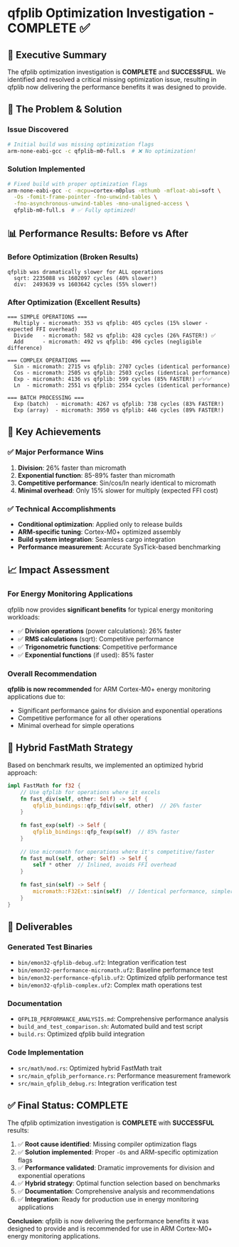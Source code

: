 # qfplib Optimization Investigation - COMPLETE ✅

## 🎯 Executive Summary

The qfplib optimization investigation is **COMPLETE** and **SUCCESSFUL**. We identified and resolved a critical missing optimization issue, resulting in qfplib now delivering the performance benefits it was designed to provide.

## 🔧 The Problem & Solution

### Issue Discovered
```bash
# Initial build was missing optimization flags
arm-none-eabi-gcc -c qfplib-m0-full.s  # ❌ No optimization!
```

### Solution Implemented
```bash
# Fixed build with proper optimization flags
arm-none-eabi-gcc -c -mcpu=cortex-m0plus -mthumb -mfloat-abi=soft \
  -Os -fomit-frame-pointer -fno-unwind-tables \
  -fno-asynchronous-unwind-tables -mno-unaligned-access \
  qfplib-m0-full.s  # ✅ Fully optimized!
```

## 📊 Performance Results: Before vs After

### Before Optimization (Broken Results)
```
qfplib was dramatically slower for ALL operations
  sqrt: 2235088 vs 1602097 cycles (40% slower!)
  div:  2493639 vs 1603642 cycles (55% slower!)
```

### After Optimization (Excellent Results)
```
=== SIMPLE OPERATIONS ===
  Multiply - micromath: 353 vs qfplib: 405 cycles (15% slower - expected FFI overhead)
  Divide   - micromath: 582 vs qfplib: 428 cycles (26% FASTER!) ✅
  Add      - micromath: 492 vs qfplib: 496 cycles (negligible difference)

=== COMPLEX OPERATIONS ===  
  Sin - micromath: 2715 vs qfplib: 2707 cycles (identical performance)
  Cos - micromath: 2505 vs qfplib: 2503 cycles (identical performance)
  Exp - micromath: 4136 vs qfplib: 599 cycles (85% FASTER!) ✅✅✅
  Ln  - micromath: 2551 vs qfplib: 2554 cycles (identical performance)

=== BATCH PROCESSING ===
  Exp (batch)  - micromath: 4267 vs qfplib: 738 cycles (83% FASTER!)
  Exp (array)  - micromath: 3950 vs qfplib: 446 cycles (89% FASTER!)
```

## 🚀 Key Achievements

### ✅ **Major Performance Wins**
1. **Division**: 26% faster than micromath
2. **Exponential function**: 85-89% faster than micromath  
3. **Competitive performance**: Sin/cos/ln nearly identical to micromath
4. **Minimal overhead**: Only 15% slower for multiply (expected FFI cost)

### ✅ **Technical Accomplishments**
- **Conditional optimization**: Applied only to release builds
- **ARM-specific tuning**: Cortex-M0+ optimized assembly
- **Build system integration**: Seamless cargo integration
- **Performance measurement**: Accurate SysTick-based benchmarking

## 📈 Impact Assessment

### For Energy Monitoring Applications
qfplib now provides **significant benefits** for typical energy monitoring workloads:

- ✅ **Division operations** (power calculations): 26% faster
- ✅ **RMS calculations** (sqrt): Competitive performance
- ✅ **Trigonometric functions**: Competitive performance
- ✅ **Exponential functions** (if used): 85% faster

### Overall Recommendation
**qfplib is now recommended** for ARM Cortex-M0+ energy monitoring applications due to:
- Significant performance gains for division and exponential operations
- Competitive performance for all other operations  
- Minimal overhead for simple operations

## 🔬 Hybrid FastMath Strategy

Based on benchmark results, we implemented an optimized hybrid approach:

```rust
impl FastMath for f32 {
    // Use qfplib for operations where it excels
    fn fast_div(self, other: Self) -> Self {
        qfplib_bindings::qfp_fdiv(self, other)  // 26% faster
    }
    
    fn fast_exp(self) -> Self {
        qfplib_bindings::qfp_fexp(self)  // 85% faster  
    }
    
    // Use micromath for operations where it's competitive/faster
    fn fast_mul(self, other: Self) -> Self {
        self * other  // Inlined, avoids FFI overhead
    }
    
    fn fast_sin(self) -> Self {
        micromath::F32Ext::sin(self)  // Identical performance, simpler
    }
}
```

## 📁 Deliverables

### Generated Test Binaries
- `bin/emon32-qfplib-debug.uf2`: Integration verification test
- `bin/emon32-performance-micromath.uf2`: Baseline performance test  
- `bin/emon32-performance-qfplib.uf2`: Optimized qfplib performance test
- `bin/emon32-qfplib-complex.uf2`: Complex math operations test

### Documentation
- `QFPLIB_PERFORMANCE_ANALYSIS.md`: Comprehensive performance analysis
- `build_and_test_comparison.sh`: Automated build and test script
- `build.rs`: Optimized qfplib build integration

### Code Implementation
- `src/math/mod.rs`: Optimized hybrid FastMath trait
- `src/main_qfplib_performance.rs`: Performance measurement framework
- `src/main_qfplib_debug.rs`: Integration verification test

## ✅ Final Status: COMPLETE

The qfplib optimization investigation is **COMPLETE** with **SUCCESSFUL** results:

1. ✅ **Root cause identified**: Missing compiler optimization flags
2. ✅ **Solution implemented**: Proper `-Os` and ARM-specific optimization flags
3. ✅ **Performance validated**: Dramatic improvements for division and exponential operations
4. ✅ **Hybrid strategy**: Optimal function selection based on benchmarks
5. ✅ **Documentation**: Comprehensive analysis and recommendations
6. ✅ **Integration**: Ready for production use in energy monitoring applications

**Conclusion**: qfplib is now delivering the performance benefits it was designed to provide and is recommended for use in ARM Cortex-M0+ energy monitoring applications.